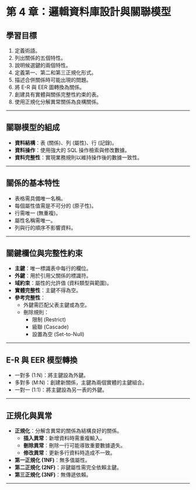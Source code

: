 # **第 4 章：邏輯資料庫設計與關聯模型**

## **學習目標**

1. 定義術語。
2. 列出關係的五個特性。
3. 說明候選鍵的兩個特性。
4. 定義第一、第二和第三正規化形式。
5. 描述合併關係時可能出現的問題。
6. 將 E-R 與 EER 圖轉換為關係。
7. 創建具有實體與關係完整性約束的表。
8. 使用正規化分解異常關係為良構關係。

---

## **關聯模型的組成**

- **資料結構**：表 (關係)、列 (屬性)、行 (記錄)。
- **資料操作**：使用強大的 SQL 操作檢索與修改數據。
- **資料完整性**：實現業務規則以維持操作後的數據一致性。

---

## **關係的基本特性**

- 表格需具備唯一名稱。
- 每個屬性值需是不可分的 (原子性)。
- 行需唯一 (無重複)。
- 屬性名稱需唯一。
- 列與行的順序不影響資料。

---

## **關鍵欄位與完整性約束**

- **主鍵**：唯一標識表中每行的欄位。
- **外鍵**：用於引用父關係的標識符。
- **域約束**：屬性的允許值 (資料類型與範圍)。
- **實體完整性**：主鍵不得為空。
- **參考完整性**：
  - 外鍵需匹配父表主鍵或為空。
  - 刪除規則：
    - 限制 (Restrict)
    - 級聯 (Cascade)
    - 設置為空 (Set-to-Null)

---

## **E-R 與 EER 模型轉換**

- 一對多 (1:N)：將主鍵設為外鍵。
- 多對多 (M:N)：創建新關係，主鍵為兩個實體的主鍵組合。
- 一對一 (1:1)：將主鍵設為另一表的外鍵。

---

## **正規化與異常**

- **正規化**：分解含異常的關係為結構良好的關係。
  - **插入異常**：新增資料時需重複輸入。
  - **刪除異常**：刪除一行可能導致重要數據遺失。
  - **修改異常**：更新多行資料時造成不一致。
- **第一正規化 (1NF)**：無多值屬性。
- **第二正規化 (2NF)**：非鍵屬性需完全依賴主鍵。
- **第三正規化 (3NF)**：無傳遞依賴。

---
